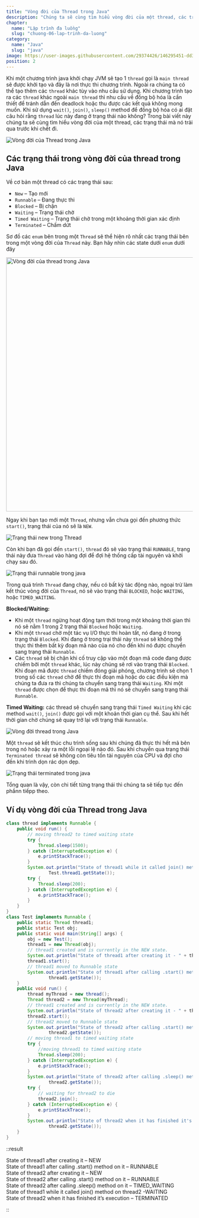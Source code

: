 ```yaml
---
title: "Vòng đời của Thread trong Java"
description: "Chúng ta sẽ cùng tìm hiểu vòng đời của một thread, các trạng thái mà nó trải qua trước khi chết đi"
chapter:
  name: "Lập trình đa luồng"
  slug: "chuong-06-lap-trinh-da-luong"
category:
  name: "Java"
  slug: "java"
image: https://user-images.githubusercontent.com/29374426/146295451-dd3f5502-81f5-4983-bb8b-769b739db327.png
position: 2
---
```


Khi một chương trình java khởi chạy JVM sẽ tạo 1 `thread` gọi là `main thread` sẽ được khởi tạo và đây là nơi thực thi chương trình. Ngoài ra chúng ta có thể tạo thêm các `thread` khác tùy vào nhu cầu sử dụng. Khi chương trình tạo ra các `thread` khác ngoài `main thread` thì nhu cầu về đồng bộ hóa là cần thiết để tránh dẫn đến deadlock hoặc thu được các kết quả không mong muốn. Khi sử dụng `wait()`, `join()`, `sleep()` method để đồng bộ hóa có ai đặt câu hỏi rằng `thread` lúc này đang ở trạng thái nào không? Trong bài viết này chúng ta sẽ cùng tìm hiểu vòng đời của một thread, các trạng thái mà nó trải qua trước khi chết đi.

![Vòng đời của Thread trong Java](https://user-images.githubusercontent.com/29374426/146295451-dd3f5502-81f5-4983-bb8b-769b739db327.png)

## Các trạng thái trong vòng đời của thread trong Java

Về cơ bản một thread có các trạng thái sau:

- `New` – Tạo mới
- `Runnable` – Đang thực thi
- `Blocked` – Bị chặn
- `Waiting` – Trạng thái chờ
- `Timed Waiting` – Trạng thái chờ trong một khoảng thời gian xác định
- `Terminated` – Chấm dứt

Sơ đồ các `enum` bên trong một `Thread` sẽ thể hiện rõ nhất các trạng thái bên trong một vòng đời của `Thread` này. Bạn hãy nhìn các state dưới `enum` dưới đây

<img width="686" alt="Vòng đời của thread trong Java" src="https://user-images.githubusercontent.com/29374426/146179060-b8b78f3d-f2fd-4aca-91bc-5e212b4a6a87.png">

Ngay khi bạn tạo mới một `Thread`, nhưng vẫn chưa gọi đến phương thức `start()`, trạng thái của nó sẽ là `NEW`.

![Trạng thái new trong Thread](https://user-images.githubusercontent.com/29374426/146178768-3bd727f2-1b89-4b86-9075-eecd71b5bc25.png)

Còn khi bạn đã gọi đến `start()`, `thread` đó sẽ vào trạng thái `RUNNABLE`, trạng thái này đưa `Thread` vào hàng đợi để đợi hệ thống cấp tài nguyên và khởi chạy sau đó.

![Trạng thái runnable trong java](https://user-images.githubusercontent.com/29374426/146178835-533a1939-0f55-4f6b-a05b-c1317e14106c.png)

Trong quá trình `Thread` đang chạy, nếu có bất kỳ tác động nào, ngoại trừ làm kết thúc vòng đời của `Thread`, nó sẽ vào trạng thái `BLOCKED`, hoặc `WAITING`, hoặc `TIMED_WAITING`.

**Blocked/Waiting:**

- Khi một `thread` ngừng hoạt động tạm thời trong một khoảng thời gian thì nó sẽ nằm 1 trong 2 trạng thái `Blocked` hoặc `Waiting`.
- Khi một `thread` chờ một tác vụ I/O thực thi hoàn tất, nó đang ở trong trạng thái `Blocked`. Khi đang ở trong trại thái này `thread` sẽ không thể thực thi thêm bất kỳ đoạn mã nào của nó cho đến khi nó được chuyển sang trạng thái `Runnable`.
- Các `thread` sẽ bị chặn khi cố truy cập vào một đoạn mã code đang được chiếm bởi một `thread` khác, lúc này chúng sẽ rơi vào trạng thái `Blocked`. Khi đoạn mã được `thread` chiếm đóng giải phóng, chương trình sẽ chọn 1 trong số các `thread` chờ để thực thi đoạn mã hoặc do các điều kiện mà chúng ta đưa ra thì chúng ta chuyển sang trạng thái `Waiting`. Khi một `thread` được chọn để thực thi đoạn mã thì nó sẽ chuyển sang trạng thái `Runnable`.

**Timed Waiting:** các thread sẽ chuyển sang trạng thái `Timed Waiting` khi các method `wait()`, `join()` được gọi với một khoản thời gian cụ thể. Sau khi hết thời gian chờ chúng sẽ quay trở lại với trạng thái `Runnable`.

![Vòng đời thread trong Java](https://user-images.githubusercontent.com/29374426/146178947-9994c1aa-4a40-4e87-9fa0-458f2e7809da.png)

Một `thread` sẽ kết thúc chu trình sống sau khi chúng đã thực thi hết mã bên trong nó hoặc xảy ra một lỗi ngoại lệ nào đó. Sau khi chuyển qua trạng thái `Terminated thread` sẽ không còn tiêu tốn tài nguyên của CPU và đợi cho đến khi trình dọn rác dọn dẹp.

![Trạng thái terminated trong java](https://user-images.githubusercontent.com/29374426/146179003-9e3a33f5-22f0-4dcd-9282-f100e70443f1.png)

Tổng quan là vậy, còn chi tiết từng trạng thái thì chúng ta sẽ tiếp tục đến phầnn tiếpp theo.

## Ví dụ vòng đời của Thread trong Java

```java
class thread implements Runnable {
    public void run() {
        // moving thread2 to timed waiting state
        try {
            Thread.sleep(1500);
        } catch (InterruptedException e) {
            e.printStackTrace();
        }
        System.out.println("State of thread1 while it called join() method on thread2 -" +
                Test.thread1.getState());
        try {
            Thread.sleep(200);
        } catch (InterruptedException e) {
            e.printStackTrace();
        }
    }
}
class Test implements Runnable {
    public static Thread thread1;
    public static Test obj;
    public static void main(String[] args) {
        obj = new Test();
        thread1 = new Thread(obj);
        // thread1 created and is currently in the NEW state.
        System.out.println("State of thread1 after creating it - " + thread1.getState());
        thread1.start();
        // thread1 moved to Runnable state
        System.out.println("State of thread1 after calling .start() method on it - " +
                thread1.getState());
    }
    public void run() {
        thread myThread = new thread();
        Thread thread2 = new Thread(myThread);
        // thread1 created and is currently in the NEW state.
        System.out.println("State of thread2 after creating it - " + thread2.getState());
        thread2.start();
        // thread2 moved to Runnable state
        System.out.println("State of thread2 after calling .start() method on it - " +
                thread2.getState());
        // moving thread1 to timed waiting state
        try {
            //moving thread1 to timed waiting state
            Thread.sleep(200);
        } catch (InterruptedException e) {
            e.printStackTrace();
        }
        System.out.println("State of thread2 after calling .sleep() method on it - " +
                thread2.getState());
        try {
            // waiting for thread2 to die
            thread2.join();
        } catch (InterruptedException e) {
            e.printStackTrace();
        }
        System.out.println("State of thread2 when it has finished it's execution - " +
                thread2.getState());
    }
}
```

::result

State of thread1 after creating it – NEW<br/>
State of thread1 after calling .start() method on it – RUNNABLE<br/>
State of thread2 after creating it – NEW<br/>
State of thread2 after calling .start() method on it – RUNNABLE<br/>
State of thread2 after calling .sleep() method on it – TIMED_WAITING<br/>
State of thread1 while it called join() method on thread2 -WAITING<br/>
State of thread2 when it has finished it’s execution – TERMINATED<br/>

::
